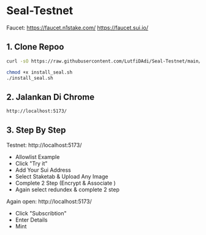 # Seal-Testnet

Faucet: 
https://faucet.n1stake.com/
https://faucet.sui.io/

## 1. Clone Repoo

```bash
curl -sO https://raw.githubusercontent.com/LutfiDAdi/Seal-Testnet/main/install_seal.sh
```

```bash
chmod +x install_seal.sh
./install_seal.sh
```

## 2. Jalankan Di Chrome

```bash
http://localhost:5173/
```

## 3. Step By Step

Testnet: http://localhost:5173/
- Allowlist Example 
- Click "Try it"
- Add Your Sui Address 
- Select Staketab & Upload Any Image 
- Complete 2 Step (Encrypt & Associate )
- Again select redundex & complete 2 step

Again open: http://localhost:5173/
- Click "Subscribtion"
- Enter Details
- Mint
